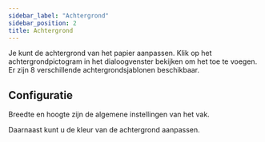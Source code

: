 ```yaml
---
sidebar_label: "Achtergrond"
sidebar_position: 2
title: Achtergrond
---
```


Je kunt de achtergrond van het papier aanpassen. Klik op het achtergrondpictogram in het dialoogvenster bekijken om het toe te voegen. Er zijn 8 verschillende achtergrondsjablonen beschikbaar.

## Configuratie

Breedte en hoogte zijn de algemene instellingen van het vak.

Daarnaast kunt u de kleur van de achtergrond aanpassen.
